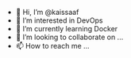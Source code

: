 - 👋 Hi, I’m @kaissaaf
- 👀 I’m interested in DevOps
- 🌱 I’m currently learning Docker
- 💞️ I’m looking to collaborate on ...
- 📫 How to reach me ...

<!---
kaissaaf/kaissaaf is a ✨ special ✨ repository because its `README.md` (this file) appears on your GitHub profile.
You can click the Preview link to take a look at your changes.
--->
